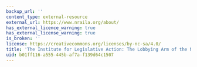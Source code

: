 ```yaml
---
backup_url: ''
content_type: external-resource
external_url: https://www.nraila.org/about/
has_external_licence_warning: true
has_external_license_warning: true
is_broken: ''
license: https://creativecommons.org/licenses/by-nc-sa/4.0/
title: 'The Institute for Legislative Action: The Lobbying Arm of the NRA'
uid: b01ff116-a555-445b-af7a-f139d64c1507
---
```

